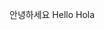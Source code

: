 안녕하세요
Hello
Hola

<!---
YiCheon/YiCheon is a ✨ special ✨ repository because its `README.md` (this file) appears on your GitHub profile.
You can click the Preview link to take a look at your changes.
--->
